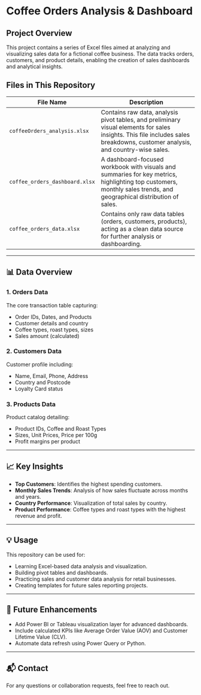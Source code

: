 
# Coffee Orders Analysis & Dashboard

## Project Overview

This project contains a series of Excel files aimed at analyzing and visualizing sales data for a fictional coffee business. The data tracks orders, customers, and product details, enabling the creation of sales dashboards and analytical insights.

## Files in This Repository

| File Name                       | Description |
|----------------------------------|--------------|
| `coffeeOrders_analysis.xlsx`    | Contains raw data, analysis pivot tables, and preliminary visual elements for sales insights. This file includes sales breakdowns, customer analysis, and country-wise sales. |
| `coffee_orders_dashboard.xlsx`  | A dashboard-focused workbook with visuals and summaries for key metrics, highlighting top customers, monthly sales trends, and geographical distribution of sales. |
| `coffee_orders_data.xlsx`       | Contains only raw data tables (orders, customers, products), acting as a clean data source for further analysis or dashboarding. |

---

## 📊 Data Overview

### 1. Orders Data
The core transaction table capturing:
- Order IDs, Dates, and Products
- Customer details and country
- Coffee types, roast types, sizes
- Sales amount (calculated)

### 2. Customers Data
Customer profile including:
- Name, Email, Phone, Address
- Country and Postcode
- Loyalty Card status

### 3. Products Data
Product catalog detailing:
- Product IDs, Coffee and Roast Types
- Sizes, Unit Prices, Price per 100g
- Profit margins per product

---

## 📈 Key Insights
- **Top Customers**: Identifies the highest spending customers.
- **Monthly Sales Trends**: Analysis of how sales fluctuate across months and years.
- **Country Performance**: Visualization of total sales by country.
- **Product Performance**: Coffee types and roast types with the highest revenue and profit.

---

## 💡 Usage
This repository can be used for:
- Learning Excel-based data analysis and visualization.
- Building pivot tables and dashboards.
- Practicing sales and customer data analysis for retail businesses.
- Creating templates for future sales reporting projects.

---

## 🚀 Future Enhancements
- Add Power BI or Tableau visualization layer for advanced dashboards.
- Include calculated KPIs like Average Order Value (AOV) and Customer Lifetime Value (CLV).
- Automate data refresh using Power Query or Python.

---

## 📬 Contact
For any questions or collaboration requests, feel free to reach out.

